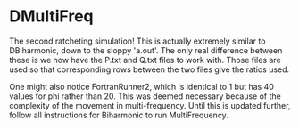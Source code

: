 # DMultiFreq

The second ratcheting simulation!
This is actually extremely similar to DBiharmonic, down to the sloppy 'a.out'.
The only real difference between these is we now have the P.txt and Q.txt files to work with.
Those files are used so that corresponding rows between the two files give the ratios used.

One might also notice FortranRunner2, which is identical to 1 but has 40 values for phi rather than 20.
This was deemed necessary because of the complexity of the movement in multi-frequency.
Until this is updated further, follow all instructions for Biharmonic to run MultiFrequency.
